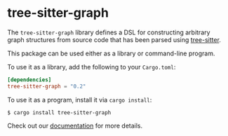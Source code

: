 # tree-sitter-graph

The `tree-sitter-graph` library defines a DSL for constructing arbitrary graph
structures from source code that has been parsed using [tree-sitter][].

[tree-sitter]: https://tree-sitter.github.io/

This package can be used either as a library or command-line program.

To use it as a library, add the following to your `Cargo.toml`:

``` toml
[dependencies]
tree-sitter-graph = "0.2"
```

To use it as a program, install it via `cargo install`:

```
$ cargo install tree-sitter-graph
```

Check out our [documentation](https://docs.rs/tree-sitter-graph/) for more
details.
